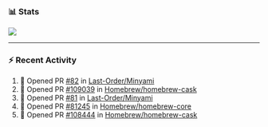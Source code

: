 ### :bar_chart: Stats

<a href="#">
  <img align="center" src="https://github-readme-stats.vercel.app/api?username=tuzi3040&show_icons=true&theme=dark" />
</a>

---

### :zap: Recent Activity

<!--START_SECTION:activity-->
1. 💪 Opened PR [#82](https://github.com/Last-Order/Minyami/pull/82) in [Last-Order/Minyami](https://github.com/Last-Order/Minyami)
2. 💪 Opened PR [#109039](https://github.com/Homebrew/homebrew-cask/pull/109039) in [Homebrew/homebrew-cask](https://github.com/Homebrew/homebrew-cask)
3. 💪 Opened PR [#81](https://github.com/Last-Order/Minyami/pull/81) in [Last-Order/Minyami](https://github.com/Last-Order/Minyami)
4. 💪 Opened PR [#81245](https://github.com/Homebrew/homebrew-core/pull/81245) in [Homebrew/homebrew-core](https://github.com/Homebrew/homebrew-core)
5. 💪 Opened PR [#108444](https://github.com/Homebrew/homebrew-cask/pull/108444) in [Homebrew/homebrew-cask](https://github.com/Homebrew/homebrew-cask)
<!--END_SECTION:activity-->

